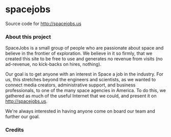 # spacejobs
Source code for http://spacejobs.us

### About this project
SpaceJobs is a small group of people who are passionate about space and believe in the frontier of exploration. We believe in it so firmly, that we created this site to be free to use and generates no revenue from visits (no ad-revenue, no kick-backs on hires, nothing).

Our goal is to get anyone with an interest in Space a job in the industry. For us, this stretches beyond the engineers and scientists, as we wanted to connect media creators, administrative support, and business professionals, to one of the many space agencies in America. To do this, we gathered as much of the useful Internet that we could, and present it on http://spacejobs.us.

We're always interested in having anyone come on board our team and further our goal.

### Credits